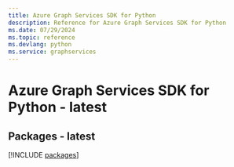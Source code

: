 ```yaml
---
title: Azure Graph Services SDK for Python
description: Reference for Azure Graph Services SDK for Python
ms.date: 07/29/2024
ms.topic: reference
ms.devlang: python
ms.service: graphservices
---
```

# Azure Graph Services SDK for Python - latest
## Packages - latest
[!INCLUDE [packages](graph-services-index.md)]
